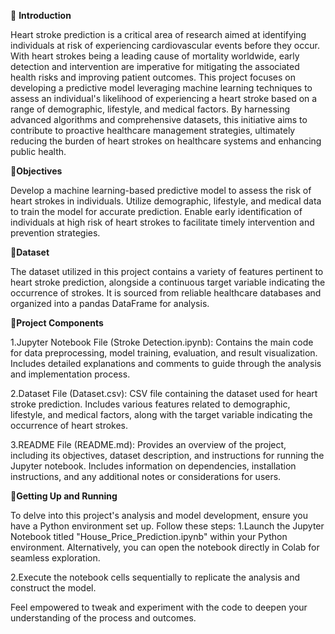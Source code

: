 📢 **Introduction**

Heart stroke prediction is a critical area of research aimed at identifying individuals at risk of experiencing cardiovascular events before they occur. With heart strokes being a leading cause of mortality worldwide, early detection and intervention are imperative for mitigating the associated health risks and improving patient outcomes. This project focuses on developing a predictive model leveraging machine learning techniques to assess an individual's likelihood of experiencing a heart stroke based on a range of demographic, lifestyle, and medical factors. By harnessing advanced algorithms and comprehensive datasets, this initiative aims to contribute to proactive healthcare management strategies, ultimately reducing the burden of heart strokes on healthcare systems and enhancing public health.

🎯**Objectives**

Develop a machine learning-based predictive model to assess the risk of heart strokes in individuals.
Utilize demographic, lifestyle, and medical data to train the model for accurate prediction.
Enable early identification of individuals at high risk of heart strokes to facilitate timely intervention and prevention strategies.

📄**Dataset**

The dataset utilized in this project contains a variety of features pertinent to heart stroke prediction, alongside a continuous target variable indicating the occurrence of strokes. It is sourced from reliable healthcare databases and organized into a pandas DataFrame for analysis.

📂**Project Components**

1.Jupyter Notebook File (Stroke Detection.ipynb):
Contains the main code for data preprocessing, model training, evaluation, and result visualization.
Includes detailed explanations and comments to guide through the analysis and implementation process.

2.Dataset File (Dataset.csv):
CSV file containing the dataset used for heart stroke prediction.
Includes various features related to demographic, lifestyle, and medical factors, along with the target variable indicating the occurrence of heart strokes.

3.README File (README.md):
Provides an overview of the project, including its objectives, dataset description, and instructions for running the Jupyter notebook.
Includes information on dependencies, installation instructions, and any additional notes or considerations for users.

🚀**Getting Up and Running**

To delve into this project's analysis and model development, ensure you have a Python environment set up. Follow these steps:
  1.Launch the Jupyter Notebook titled "House_Price_Prediction.ipynb" within your Python environment.
    Alternatively, you can open the notebook directly in Colab for seamless exploration.

  2.Execute the notebook cells sequentially to replicate the analysis and construct the model.

Feel empowered to tweak and experiment with the code to deepen your understanding of the process and outcomes.




